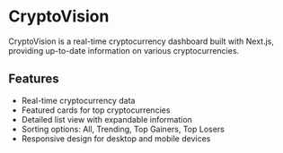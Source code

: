 # CryptoVision

CryptoVision is a real-time cryptocurrency dashboard built with Next.js, providing up-to-date information on various cryptocurrencies.

## Features

- Real-time cryptocurrency data
- Featured cards for top cryptocurrencies
- Detailed list view with expandable information
- Sorting options: All, Trending, Top Gainers, Top Losers
- Responsive design for desktop and mobile devices

